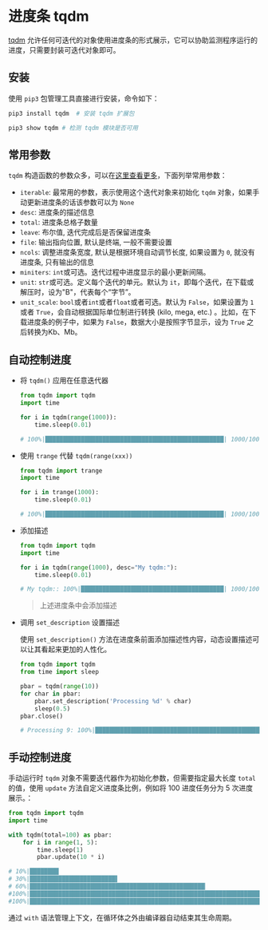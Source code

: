 # 进度条 tqdm

[tqdm](https://github.com/tqdm/tqdm) 允许任何可迭代的对象使用进度条的形式展示，它可以协助监测程序运行的进度，只需要封装可迭代对象即可。

## 安装

使用 `pip3` 包管理工具直接进行安装，命令如下：

```bash
pip3 install tqdm  # 安装 tqdm 扩展包

pip3 show tqdm # 检测 tqdm 模块是否可用
```

## 常用参数

`tqdm` 构造函数的参数众多，可以在[这里查看更多](https://github.com/tqdm/tqdm#parameters)，下面列举常用参数：

- `iterable`: 最常用的参数，表示使用这个迭代对象来初始化 `tqdm` 对象，如果手动更新进度条的话该参数可以为 `None`
- `desc`: 进度条的描述信息
- `total`: 进度条总格子数量
- `leave`: 布尔值, 迭代完成后是否保留进度条
- `file`: 输出指向位置, 默认是终端, 一般不需要设置
- `ncols`: 调整进度条宽度, 默认是根据环境自动调节长度, 如果设置为 `0`, 就没有进度条, 只有输出的信息
- `miniters`: `int`或可选。迭代过程中进度显示的最小更新间隔。
- `unit`: `str`或可选。定义每个迭代的单元。默认为 `it`，即每个迭代，在下载或解压时，设为"B"，代表每个“字节”。
- `unit_scale`: `bool`或者`int`或者`float`或者可选。默认为 `False`，如果设置为 `1` 或者 `True`，会自动根据国际单位制进行转换 (kilo, mega, etc.) 。比如，在下载进度条的例子中，如果为 `False`，数据大小是按照字节显示，设为 `True` 之后转换为Kb、Mb。

## 自动控制进度

- 将 `tqdm()` 应用在任意迭代器

    ```python
    from tqdm import tqdm
    import time

    for i in tqdm(range(1000)):
        time.sleep(0.01)

    # 100%|██████████████████████████████████████████████████| 1000/1000 [00:11<00:00, 86.71it/s]
    ```

- 使用 `trange` 代替 `tqdm(range(xxx))`
    ```python
    from tqdm import trange
    import time

    for i in trange(1000):
        time.sleep(0.01)

    # 100%|██████████████████████████████████████████████████| 1000/1000 [00:11<00:00, 86.51it/s]
    ```

- 添加描述

    ```python
    from tqdm import tqdm
    import time

    for i in tqdm(range(1000), desc="My tqdm:"):
        time.sleep(0.01)

    # My tqdm:: 100%|████████████████████████████████████████| 1000/1000 [00:11<00:00, 86.26it/s]
    ```
    > 上述进度条中会添加描述

- 调用 `set_description` 设置描述

    使用 `set_description()` 方法在进度条前面添加描述性内容，动态设置描述可以让其看起来更加的人性化。

    ```python
    from tqdm import tqdm
    from time import sleep

    pbar = tqdm(range(10))
    for char in pbar:
        pbar.set_description('Processing %d' % char)
        sleep(0.5)
    pbar.close()

    # Processing 9: 100%|█████████████████████████████████████████████████████████████████████████████████████████████████████████| 10/10 [00:05<00:00,  1.71it/s]
    ```

## 手动控制进度

手动运行时 `tqdm` 对象不需要迭代器作为初始化参数，但需要指定最大长度 `total` 的值，使用 `update` 方法自定义进度条比例，例如将 100 进度任务分为 5 次进度展示。：

```python
from tqdm import tqdm
import time

with tqdm(total=100) as pbar:
    for i in range(1, 5):
        time.sleep(1)
        pbar.update(10 * i)

# 10%|████████▏                                                                         | 10/100 [00:01<00:09, 10.00it/s]True
# 30%|████████████████████████▌                                                         | 30/100 [00:02<00:04, 15.83it/s]True
# 60%|█████████████████████████████████████████████████▏                                | 60/100 [00:03<00:01, 22.25it/s]True
#100%|█████████████████████████████████████████████████████████████████████████████████| 100/100 [00:04<00:00, 29.19it/s]True
#100%|█████████████████████████████████████████████████████████████████████████████████| 100/100 [00:04<00:00, 24.91it/s]
```

通过 `with` 语法管理上下文，在循环体之外由编译器自动结束其生命周期。
